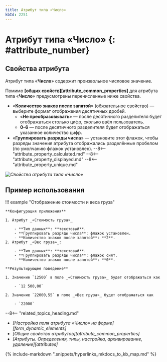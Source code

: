 ```yaml
---
title: Атрибут типа «Число»
kbId: 2251
---
```


# Атрибут типа «Число» {: #attribute_number}

## Свойства атрибута

Атрибут типа «**Число**» содержит произвольное числовое значение.

Помимо **[общих свойств][attribute_common_properties]** для атрибута типа «**Число**» предусмотрены перечисленные ниже свойства.

- «**Количество знаков после запятой**» (обязательное свойство) — выберите формат отображения десятичных дробей.
    - «**Не преобразовывать**» — после десятичного разделителя будет отображаться столько цифр, сколько ввёл пользователь.
    - **0–6** — после десятичного разделителя будет отображаться указанное количество цифр.
- «**Группировать разряды числа**» — установите этот флажок, чтобы разряды значения атрибута отображались разделённые пробелом (по умолчанию флажок установлен).
--8<-- "attribute_property_calculated.md"
--8<-- "attribute_property_displayed.md"
--8<-- "attribute_property_unique.md"

_![Свойства атрибута типа «Число»](img/attribute_number.png)_

## Пример использования

!!! example "Отображение стоимости и веса груза"

    **Конфигурация приложения**

    1. Атрибут _«Стоимость груза»_

        - **Тип данных**: **текстовый**.
        - **Группировать разряды числа**: флажок установлен.
        - **Количество знаков после запятой**: **2**.
    2. Атрибут _«Вес груза»_:

        - **Тип данных**: **текстовый**.
        - **Группировать разряды числа**: флажок снят.
        - **Количество знаков после запятой**: **0**.

    **Результирующее поведение**

    1. Значение `12500` в поле _«Стоимость груза»_ будет отображаться как

        - `12 500,00`

    2. Значение `22000,55` в поле _«Вес груза»_ будет отображаться как

        - `22000`

<div class="relatedTopics" markdown="block">

--8<-- "related_topics_heading.md"

- _[Настройка поля атрибута «Число» на форме][form_dynamic_elements]_
- _[Общие свойства атрибутов][attribute_common_properties]_
- _[Атрибуты. Определения, типы, настройка, архивирование, удаление][attributes]_

</div>


{% include-markdown ".snippets/hyperlinks_mkdocs_to_kb_map.md" %}
